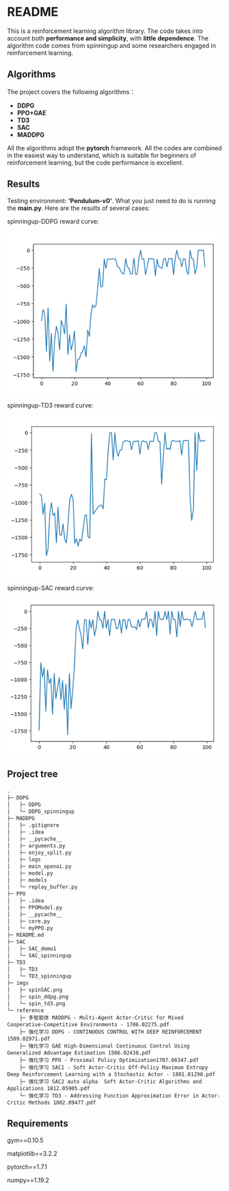 # README

This is a reinforcement learning algorithm library. The code takes into account both **performance and simplicity**, with **little dependence**. The algorithm code comes from spinningup and some researchers engaged in reinforcement learning.

## Algorithms

The project covers the following algorithms：

* **DDPG**
* **PPO+GAE**
* **TD3**
* **SAC**
* **MADDPG**

All the algorithms adopt the **pytorch** framework. All the codes are combined in the easiest way to understand, which is suitable for beginners of reinforcement learning, but the code performance is excellent.

## Results

Testing environment: **'Pendulum-v0'**. What you just need to do is running the **main.py**. Here are the results of several cases:

spinningup-DDPG reward curve:

![Alt text](./imgs/spin_ddpg.png)

spinningup-TD3 reward curve:

![Alt text](./imgs/spin_td3.png)

spinningup-SAC reward curve:

![Alt text](./imgs/spinSAC.png)

## Project tree

```
.
├─ DDPG
│	├─ DDPG
│	└─ DDPG_spinningup
├─ MADDPG
│	├─ .gitignore
│	├─ .idea
│	├─ __pycache__
│	├─ arguments.py
│	├─ enjoy_split.py
│	├─ logs
│	├─ main_openai.py
│	├─ model.py
│	├─ models
│	└─ replay_buffer.py
├─ PPO
│	├─ .idea
│	├─ PPOModel.py
│	├─ __pycache__
│	├─ core.py
│	└─ myPPO.py
├─ README.md
├─ SAC
│	├─ SAC_demo1
│	└─ SAC_spinningup
├─ TD3
│	├─ TD3
│	└─ TD3_spinningup
├─ imgs
│	├─ spinSAC.png
│	├─ spin_ddpg.png
│	└─ spin_td3.png
└─ reference
 	├─ 多智能体 MADDPG - Multi-Agent Actor-Critic for Mixed Cooperative-Competitive Environments - 1706.02275.pdf
 	├─ 强化学习 DDPG - CONTINUOUS CONTROL WITH DEEP REINFORCEMENT 1509.02971.pdf
 	├─ 强化学习 GAE High-Dimensional Continuous Control Using Generalized Advantage Estimation 1506.02438.pdf
 	├─ 强化学习 PPO - Proximal Policy Optimization1707.06347.pdf
 	├─ 强化学习 SAC1 - Soft Actor-Critic Off-Policy Maximum Entropy Deep Reinforcement Learning with a Stochastic Actor - 1801.01290.pdf
 	├─ 强化学习 SAC2 auto alpha  Soft Actor-Critic Algorithms and Applications 1812.05905.pdf
 	└─ 强化学习 TD3 - Addressing Function Approximation Error in Actor-Critic Methods 1802.09477.pdf
```

## Requirements

gym==0.10.5

matplotlib==3.2.2

pytorch==1.7.1

numpy==1.19.2



